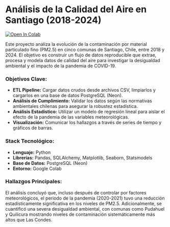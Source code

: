 # Análisis de la Calidad del Aire en Santiago (2018-2024)

[![Open In Colab](https://colab.research.google.com/assets/colab-badge.svg)](https://colab.research.google.com/github/[USUARIO]/[REPO]/blob/main/notebooks/analisis_calidad_aire_santiago.ipynb)

Este proyecto analiza la evolución de la contaminación por material particulado fino (PM2.5) en cinco comunas de Santiago, Chile, entre 2018 y 2024. El objetivo es construir un flujo de datos reproducible que extrae, procesa y modela datos de calidad del aire para investigar la desigualdad ambiental y el impacto de la pandemia de COVID-19.

### Objetivos Clave:
*   **ETL Pipeline:** Cargar datos crudos desde archivos CSV, limpiarlos y cargarlos en una base de datos PostgreSQL (Neon).
*   **Análisis de Cumplimiento:** Validar los datos según las normativas ambientales chilenas para asegurar la robustez estadística.
*   **Análisis Estadístico:** Utilizar un modelo de regresión lineal para aislar el efecto de la pandemia de las variables meteorológicas.
*   **Visualización:** Comunicar los hallazgos a través de series de tiempo y gráficos de barras.

### Stack Tecnológico:
*   **Lenguaje:** Python
*   **Librerías:** Pandas, SQLAlchemy, Matplotlib, Seaborn, Statsmodels
*   **Base de Datos:** PostgreSQL (Neon)
*   **Entorno:** Google Colab

### Hallazgos Principales:
El análisis concluyó que, incluso después de controlar por factores meteorológicos, el periodo de la pandemia (2020-2021) tuvo una reducción estadísticamente significativa en los niveles de PM2.5. Adicionalmente, se cuantificó una severa desigualdad ambiental, con comunas como Pudahuel y Quilicura mostrando niveles de contaminación sistemáticamente más altos que Las Condes.